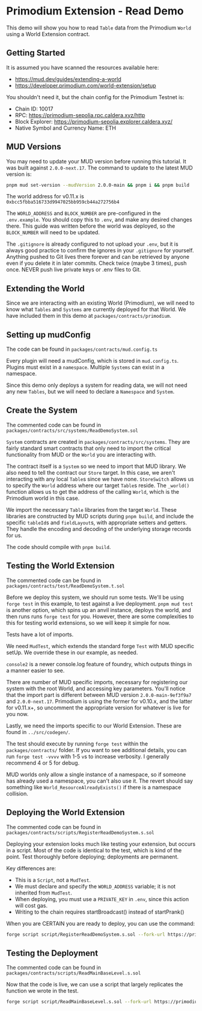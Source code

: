 # Primodium Extension - Read Demo

This demo will show you how to read `Table` data from the Primodium `World` using a World Extension contract.

## Getting Started

It is assumed you have scanned the resources available here:

- https://mud.dev/guides/extending-a-world
- https://developer.primodium.com/world-extension/setup

You shouldn't need it, but the chain config for the Primodium Testnet is:

- Chain ID: 10017
- RPC: https://primodium-sepolia.rpc.caldera.xyz/http
- Block Explorer: https://primodium-sepolia.explorer.caldera.xyz/
- Native Symbol and Currency Name: ETH

## MUD Versions

You may need to update your MUD version before running this tutorial. It was built against `2.0.0-next.17`. The command to update to the latest MUD version is:

```bash
pnpm mud set-version --mudVersion 2.0.0-main && pnpm i && pnpm build
```

The world address for v0.11.x is `0xbcc5fbba516733d9947025bb959cb44a272756b4`

The `WORLD_ADDRESS` and `BLOCK_NUMBER` are pre-configured in the `.env.example`. You should copy this to `.env`, and make any desired changes there. This guide was written before the world was deployed, so the `BLOCK_NUMBER` will need to be updated.

The `.gitignore` is already configured to not upload your `.env`, but it is always good practice to confirm the ignores in your `.gitignore` for yourself. Anything pushed to Git lives there forever and can be retrieved by anyone even if you delete it in later commits. Check twice (maybe 3 times), push once. NEVER push live private keys or .env files to Git.

## Extending the World

Since we are interacting with an existing World (Primodium), we will need to know what `Tables` and `Systems` are currently deployed for that World. We have included them in this demo at `packages/contracts/primodium`.

## Setting up mudConfig

The code can be found in `packages/contracts/mud.config.ts`

Every plugin will need a mudConfig, which is stored in `mud.config.ts`. Plugins must exist in a `namespace`. Multiple `Systems` can exist in a namespace.

Since this demo only deploys a system for reading data, we will not need any new `Tables`, but we will need to declare a `Namespace` and `System`.

## Create the System

The commented code can be found in `packages/contracts/src/systems/ReadDemoSystem.sol`

`System` contracts are created in `packages/contracts/src/systems`. They are fairly standard smart contracts that only need to import the critical functionality from MUD or the `World` you are interacting with.

The contract itself is a `System` so we need to import that MUD library. We also need to tell the contract our `Store` target. In this case, we aren't interacting with any local `Table`s since we have none. `StoreSwitch` allows us to specify the `World` address where our target `Table`s reside. The `_world()` function allows us to get the address of the calling `World`, which is the Primodium world in this case.

We import the necessary `Table` libraries from the target `World`. These libraries are constructed by MUD scripts during `pnpm build`, and include the specific `tableId`s and `fieldLayout`s, with appropriate setters and getters. They handle the encoding and decoding of the underlying storage records for us.

The code should compile with `pnpm build`.

## Testing the World Extension

The commented code can be found in `packages/contracts/test/ReadDemoSystem.t.sol`

Before we deploy this system, we should run some tests. We'll be using `forge test` in this example, to test against a live deployment. `pnpm mud test` is another option, which spins up an anvil instance, deploys the world, and then runs runs `forge test` for you. However, there are some complexities to this for testing world extensions, so we will keep it simple for now.

Tests have a lot of imports.

We need `MudTest`, which extends the standard forge `Test` with MUD specific setUp. We override these in our example, as needed.

`console2` is a newer console.log feature of foundry, which outputs things in a manner easier to see.

There are number of MUD specific imports, necessary for registering our system with the root World, and accessing key parameters. You'll notice that the import part is different between MUD version `2.0.0-main-9ef3f9a7` and `2.0.0-next.17`. Primodium is using the former for v0.10.x, and the latter for v0.11.x+, so uncomment the appropriate version for whatever is live for you now.

Lastly, we need the imports specific to our World Extension. These are found in `../src/codegen/`.

The test should execute by running `forge test` within the `packages/contracts/` folder. If you want to see additional details, you can run `forge test -vvvv` with 1-5 `v`s to increase verbosity. I generally recommend 4 or 5 for debug.

MUD worlds only allow a single instance of a namespace, so if someone has already used a namespace, you can't also use it. The revert should say something like `World_ResourceAlreadyExists()` if there is a namespace collision.

## Deploying the World Extension

The commented code can be found in `packages/contracts/scripts/RegisterReadDemoSystem.s.sol`

Deploying your extension looks much like testing your extension, but occurs in a script. Most of the code is identical to the test, which is kind of the point. Test thoroughly before deploying; deployments are permanent.

Key differences are:

- This is a `Script`, not a `MudTest`.
- We must declare and specify the `WORLD_ADDRESS` variable; it is not inherited from `MudTest`.
- When deploying, you must use a `PRIVATE_KEY` in `.env`, since this action will cost gas.
- Writing to the chain requires startBroadcast() instead of startPrank()

When you are CERTAIN you are ready to deploy, you can use the command:

```bash
forge script script/RegisterReadDemoSystem.s.sol --fork-url https://primodium-sepolia.rpc.caldera.xyz/http --broadcast
```

## Testing the Deployment

The commented code can be found in `packages/contracts/scripts/ReadMainBaseLevel.s.sol`

Now that the code is live, we can use a script that largely replicates the function we wrote in the test.

```bash
forge script script/ReadMainBaseLevel.s.sol --fork-url https://primodium-sepolia.rpc.caldera.xyz/http --broadcast
```
